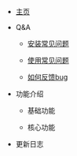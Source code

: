 <!-- docs/_sidebar.md --> 

+ [主页](./README.md "主页")

+ Q&A

    + [安装常见问题](./QA/安装常见问题.md)
	
	+ [使用常见问题](./QA/使用常见问题.md)

	+ [如何反馈bug](./QA/bugReport.md)


+ 功能介绍

	+ 基础功能

	+ 核心功能
	
+ 更新日志